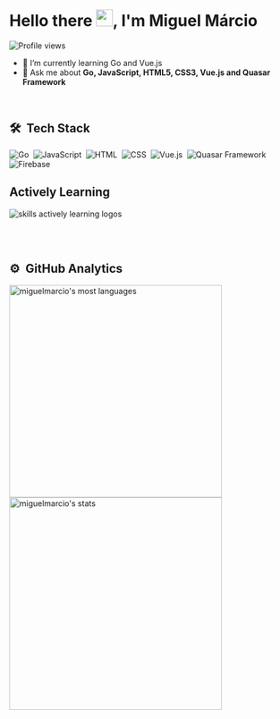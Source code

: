 <h1 align="left">Hello there <img src="https://raw.githubusercontent.com/kaueMarques/kaueMarques/master/hi.gif" height="30px">, I'm Miguel Márcio</h1>
<p align="left"> <img src="https://komarev.com/ghpvc/?username=Miguelm-del&style=flat-square&color=blueviolet" alt="Profile views" /> </p>

- 🌱 I’m currently learning Go and Vue.js 
- 💬 Ask me about **Go, JavaScript, HTML5, CSS3, Vue.js and Quasar Framework**

<br>

## 🛠 &nbsp;Tech Stack

![Go](https://img.shields.io/badge/-Go-05122A?style=flat&logo=go)&nbsp;
![JavaScript](https://img.shields.io/badge/-JavaScript-05122A?style=flat&logo=javascript)&nbsp;
![HTML](https://img.shields.io/badge/-HTML-05122A?style=flat&logo=HTML5)&nbsp;
![CSS](https://img.shields.io/badge/-CSS-05122A?style=flat&logo=CSS3&logoColor=1572B6)&nbsp;
![Vue.js](https://img.shields.io/badge/-Vue.js-05122A?style=flat&logo=vue.js)&nbsp;
![Quasar Framework](https://img.shields.io/badge/-Quasar-05122A?style=flat&logo=Quasar&logoColor=1572B2)&nbsp;
![Firebase](https://img.shields.io/badge/-Firebase-05122A?style=flat&logo=firebase)&nbsp;



<div align="left">
  <h2>Actively Learning</h2>
  <img src="https://skillicons.dev/icons?i=go,postgres,firebase,html,css,js,vuejs" alt="skills actively learning logos"> <br> 
</div>

<br><br/>

## ⚙️ &nbsp;GitHub Analytics
<p align="left">
<img width="380em" src="https://github-readme-stats.vercel.app/api/top-langs/?username=Miguelm-del&layout=compact&theme=tokyonight" alt="miguelmarcio's most languages"/>
 <img width="380em" src="https://github-readme-stats.vercel.app/api?username=Miguelm-del&show_icons=true&theme=tokyonight" alt="miguelmarcio's stats"/>
</p>

<!--   GitHub stats graph -->
<!-- ## 📈 GitHub Activity Graph: -->
<!--![Miguelm-del's github activity graph](https://github-readme-activity-graph.cyclic.app/graph?username=Miguelm-del&theme=github-compact) -->

